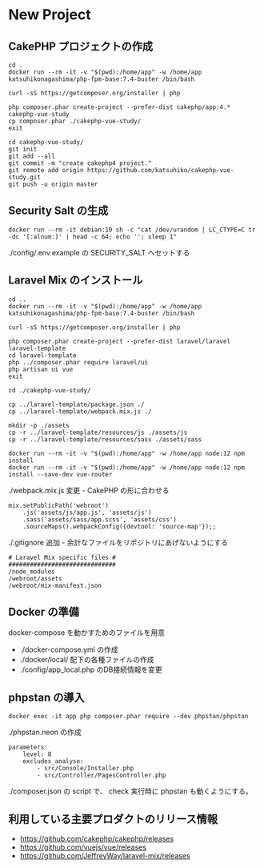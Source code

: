 # New Project

## CakePHP プロジェクトの作成

```
cd .
docker run --rm -it -v "$(pwd):/home/app" -w /home/app katsuhikonagashima/php-fpm-base:7.4-buster /bin/bash
```

```
curl -sS https://getcomposer.org/installer | php

php composer.phar create-project --prefer-dist cakephp/app:4.* cakephp-vue-study
cp composer.phar ./cakephp-vue-study/
exit
```

```
cd cakephp-vue-study/
git init
git add --all
git commit -m "create cakephp4 project."
git remote add origin https://github.com/katsuhiko/cakephp-vue-study.git
git push -u origin master
```


## Security Salt の生成

```
docker run --rm -it debian:10 sh -c "cat /dev/urandom | LC_CTYPE=C tr -dc '[:alnum:]' | head -c 64; echo ''; sleep 1"
```

./config/.env.example の SECURITY_SALT へセットする


## Laravel Mix のインストール

```
cd ..
docker run --rm -it -v "$(pwd):/home/app" -w /home/app katsuhikonagashima/php-fpm-base:7.4-buster /bin/bash
```

```
curl -sS https://getcomposer.org/installer | php

php composer.phar create-project --prefer-dist laravel/laravel laravel-template
cd laravel-template
php ../composer.phar require laravel/ui
php artisan ui vue
exit
```

```
cd ./cakephp-vue-study/

cp ../laravel-template/package.json ./
cp ../laravel-template/webpack.mix.js ./

mkdir -p ./assets
cp -r ../laravel-template/resources/js ./assets/js
cp -r ../laravel-template/resources/sass ./assets/sass

docker run --rm -it -v "$(pwd):/home/app" -w /home/app node:12 npm install
docker run --rm -it -v "$(pwd):/home/app" -w /home/app node:12 npm install --save-dev vue-router
```

./webpack.mix.js 変更 - CakePHP の形に合わせる

```
mix.setPublicPath('webroot')
    .js('assets/js/app.js', 'assets/js')
    .sass('assets/sass/app.scss', 'assets/css')
    .sourceMaps().webpackConfig({devtool: 'source-map'});;
```

./.gitignore 追加 - 余計なファイルをリポジトリにあげないようにする

```
# Laravel Mix specific files #
##############################
/node_modules
/webroot/assets
/webroot/mix-manifest.json
```


## Docker の準備

docker-compose を動かすためのファイルを用意

- ./docker-compose.yml の作成
- ./docker/local/ 配下の各種ファイルの作成
- ./config/app_local.php のDB接続情報を変更


## phpstan の導入

```
docker exec -it app php composer.phar require --dev phpstan/phpstan
```

./phpstan.neon の作成

```
parameters:
    level: 8
    excludes_analyse:
        - src/Console/Installer.php
        - src/Controller/PagesController.php
```

./composer.json の script で、 check 実行時に phpstan も動くようにする。


## 利用している主要プロダクトのリリース情報

- https://github.com/cakephp/cakephp/releases
- https://github.com/vuejs/vue/releases
- https://github.com/JeffreyWay/laravel-mix/releases
